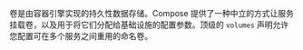 卷是由容器引擎实现的持久性数据存储。Compose 提供了一种中立的方式让服务挂载卷，以及用于将它们分配给基础设施的配置参数。顶级的 `volumes` 声明允许您配置可在多个服务之间重用的命名卷。
